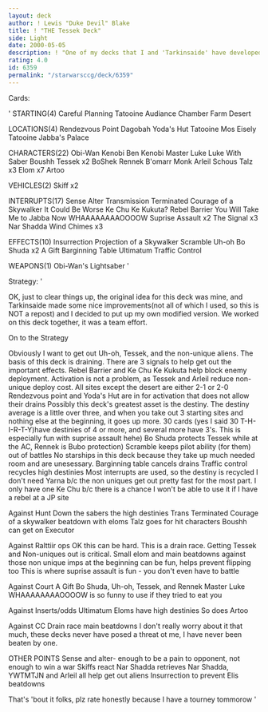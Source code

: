 ```yaml
---
layout: deck
author: ! Lewis "Duke Devil" Blake
title: ! "THE Tessek Deck"
side: Light
date: 2000-05-05
description: ! "One of my decks that I and 'Tarkinsaide' have developed together."
rating: 4.0
id: 6359
permalink: "/starwarsccg/deck/6359"
---
```

Cards: 

' STARTING(4)
Careful Planning
Tatooine Audiance Chamber
Farm
Desert

 LOCATIONS(4)
Rendezvous Point
Dagobah Yoda's Hut
Tatooine Mos Eisely
Tatooine Jabba's Palace

 CHARACTERS(22)
Obi-Wan Kenobi
Ben Kenobi
Master Luke
Luke With Saber
Boushh
Tessek x2
BoShek
Rennek
B'omarr Monk
Arleil Schous
Talz x3
Elom x7
Artoo

 VEHICLES(2)
Skiff x2

 INTERRUPTS(17)
Sense
Alter
Transmission Terminated
Courage of a Skywalker
It Could Be Worse
Ke Chu Ke Kukuta?
Rebel Barrier
You Will Take Me to Jabba Now
WHAAAAAAAAOOOOW
Suprise Assault x2
The Signal x3
Nar Shadda Wind Chimes x3

 EFFECTS(10)
Insurrection
Projection of a Skywalker
Scramble
Uh-oh
Bo Shuda x2
A Gift
Barginning Table
Ultimatum
Traffic Control

 WEAPONS(1)
Obi-Wan's Lightsaber
'

Strategy: '

OK, just to clear things up, the original idea for this deck was mine, and Tarkinsaide made some nice improvements(not all of which I used, so this is NOT a repost) and I decided to put up my own modified version.
We worked on this deck together, it was a team effort.

On to the Strategy

Obviously I want to get out Uh-oh, Tessek, and the non-unique aliens.  The basis of this deck is draining.  There are 3 signals to help get out the important effects.
Rebel Barrier and Ke Chu Ke Kukuta help block enemy deployment.
Activation is not a problem, as Tessek and Arleil reduce non-unique deploy cost.  All sites except the desert are either 2-1 or 2-0
Rendezvous point and Yoda's Hut are in for activation that does not allow their drains
Possibly this deck's greatest asset is the destiny.  The destiny average is a little over three, and when you take out 3 starting sites and nothing else at the beginning, it goes up more.  30 cards (yes I said 30  T-H-I-R-T-Y)have destinies of 4 or more, and several more have 3's.  This is especially fun with suprise assault hehe)
Bo Shuda protects Tessek while at the AC, Rennek is Bubo protection)
Scramble keeps pilot ability (for them) out of battles
No starships in this deck because they take up much needed room and are unesessary.
Barginning table cancels drains
Traffic control recycles high destinies
Most interrupts are used, so the destiny is recycled
I don't need Yarna b/c the non uniques get out pretty fast for the most part.
I only have one Ke Chu b/c there is a chance I won't be able to use it if I have a rebel at a JP site

 Against Hunt Down
the sabers
the high destinies
Trans Terminated
Courage of a skywalker
beatdown with eloms
Talz goes for hit characters
Boushh can get on Executor

 Against Ralttiir ops
OK this can be hard.
This is a drain race.  Getting Tessek and Non-uniques out is critical.
Small elom and main beatdowns against those non unique imps at the beginning can be fun, helps prevent flipping too
This is where suprise assault is fun - you don't even have to battle

 Against Court
A Gift
Bo Shuda, Uh-oh, Tessek, and Rennek
Master Luke
WHAAAAAAAAOOOOW is so funny to use if they tried to eat you

 Against Inserts/odds
Ultimatum
Eloms have high destinies
So does Artoo

 Against CC
Drain race
main beatdowns
I don't really worry about it that much, these decks never have posed a threat ot me, I have never been beaten by one.



OTHER POINTS
Sense and alter- enough to be a pain to opponent, not enough to win a war
Skiffs react
Nar Shadda retrieves
Nar Shadda, YWTMTJN and Arleil all help get out aliens
Insurrection to prevent Elis beatdowns

That's 'bout it folks, plz rate honestly because I have a tourney tommorow	'
